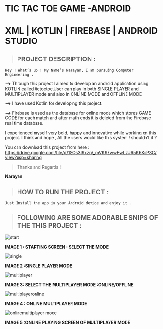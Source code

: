 # TIC TAC TOE GAME -ANDROID 
# XML | KOTLIN | FIREBASE | ANDROID STUDIO

>## PROJECT DESCRIPTION :

    Hey ! What’s up ! My Name’s Narayan, I am pursuing Computer Engineering .

  **-->**  Through this project I aimed to develop an android application using KOTLIN called tictoctoe.User can play in both SINGLE PLAYER and MULTIPLAYER mode and also in ONLINE MODE and OFFLINE MODE 
  
  **-->**   I have used Kotlin for developing this project.

  **-->**  Firebase is used as the database for online mode which stores GAME CODE for each match and after math ends it is deleted from the Firebase real time database.



I experienced myself very bold, happy and innovative while working on this project.
I think and hope , All the users would like this system ! shouldn’t it ?

You can download this project from here : https://drive.google.com/file/d/1SOs3I9xzrV_mVK9EwwFwLzU65K6KcP3C/view?usp=sharing


>Thanks and Regards !
  
  **Narayan** 





>## HOW TO RUN THE  PROJECT :
    Just Install the app in your Android device and enjoy it .
    
    
  
  
    
>## FOLLOWING ARE SOME ADORABLE SNIPS OF THE THIS PROJECT  :





![start](https://user-images.githubusercontent.com/68388179/125934352-54022430-9dd0-449f-aee8-22e57c6859c8.png)

**IMAGE 1 : STARTING SCREEN : SELECT THE MODE**



![single](https://user-images.githubusercontent.com/68388179/125934945-e90a7de3-8ac5-4ae9-ae56-08cf231b0576.png)

**IMAGE 2 :SINGLE PLAYER MODE**



![multiplayer](https://user-images.githubusercontent.com/68388179/125935366-f1d84683-006d-4554-95c1-36fbb51ab560.png)

**IMAGE 3: SELECT THE MULTIPLAYER MODE :ONLINE/OFFLINE** 



![multiplayeronline](https://user-images.githubusercontent.com/68388179/125935582-ad9110c2-10ce-4c9c-ae3f-77616716228c.png)

**IMAGE 4 : ONLINE MULTIPLAYER MODE** 



![onlinemultiplayer mode](https://user-images.githubusercontent.com/68388179/125935680-e8850a53-338c-48e8-9225-48514dea16dc.png)

**IMAGE 5 :ONLINE PLAYING SCREEN OF MULTIPLAYER MODE**




